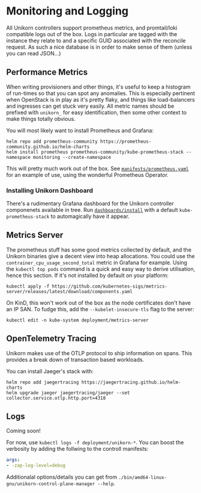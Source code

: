 # Monitoring and Logging

All Unikorn controllers support prometheus metrics, and promtail/loki compatible logs out of the box.
Logs in particular are tagged with the instance they relate to and a specific GUID associated with the reconcile request.
As such a nice database is in order to make sense of them (unless you can read JSON...)

## Performance Metrics

When writing provisioners and other things, it's useful to keep a histogram of run-times so that you can spot any anomalies.
This is especially pertinent when OpenStack is in play as it's pretty flaky, and things like load-balancers and ingresses can get stuck very easily.
All metric names should be prefixed with `unikorn_` for easy identification, then some other context to make things totally obvious.

You will most likely want to install Prometheus and Grafana:

```shell
helm repo add prometheus-community https://prometheus-community.github.io/helm-charts
helm install prometheus prometheus-community/kube-prometheus-stack --namespace monitoring --create-namespace
```

This will pretty much work out of the box.
See [`manifests/prometheus.yaml`](https://github.com/unikorn-cloud/unikorn/blob/main/manifests/prometheus.yaml) for an example of use, using the wonderful Prometheus Operator.

### Installing Unikorn Dashboard

There's a rudimentary Grafana dashboard for the Unikorn controller componenets available in tree.
Run [`dashboards/install`](https://github.com/unikorn-cloud/unikorn/blob/main/grafana/install) with a default `kube-prometheus-stack` to automagically have it appear.

## Metrics Server

The prometheus stuff has some good metrics collected by default, and the Unikorn binaries give a decent view into heap allocations.
You could use the `contrainer_cpu_usage_second_total` metric in Grafana for example.
Using the `kubectl top pods` command is a quick and easy way to derive utilisation, hence this section.
If it's not installed by default on your platform:

```shell
kubectl apply -f https://github.com/kubernetes-sigs/metrics-server/releases/latest/download/components.yaml
```

On KinD, this won't work out of the box as the node certificates don't have an IP SAN.
To fudge this, add the `--kubelet-insecure-tls` flag to the server:

```shell
kubectl edit -n kube-system deployment/metrics-server
```

## OpenTelemetry Tracing

Unikorn makes use of the OTLP protocol to ship information on spans.
This provides a break down of transaction based workloads.

You can install Jaeger's stack with:

```shell
helm repo add jaegertracing https://jaegertracing.github.io/helm-charts
helm upgrade jaeger jaegertracing/jaeger --set collector.service.otlp.http.port=4318
```

## Logs

Coming soon!

For now, use `kubectl logs -f deployment/unikorn-*`.
You can boost the verbosity by adding the follwing to the controll manifests:

```yaml
args:
- -zap-log-level=debug
```

Additionalal options/details you can get from `./bin/amd64-linux-gnu/unikorn-control-plane-manager --help`.
